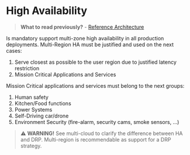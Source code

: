 # High Availability

> **What to read previously?** - [Reference Architecture](index.md)

Is mandatory support multi-zone high availability in all production deployments. Multi-Region HA must be justified and used on the next cases:

1. Serve closest as possible to the user region due to justified latency restriction
2. Mission Critical Applications and Services

Mission Critical applications and services must belong to the next groups:

1. Human safety
2. Kitchen/Food functions
3. Power Systems
4. Self-Driving car/drone
5. Environment Security (fire-alarm, security cams, smoke sensors, ...)

> :warning: **WARNING!** See multi-cloud to clarify the difference between HA and DRP. Multi-region is recommendable as support for a DRP strategy.
